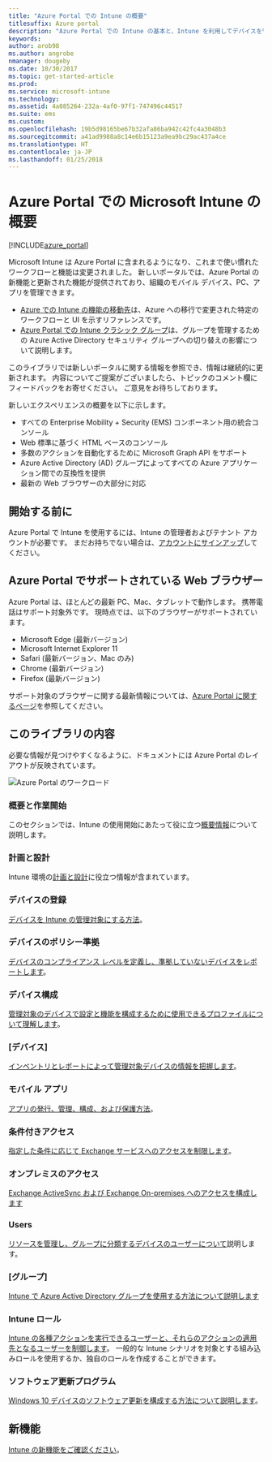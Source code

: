 ```yaml
---
title: "Azure Portal での Intune の概要"
titlesuffix: Azure portal
description: "Azure Portal での Intune の基本と、Intune を利用してデバイスを管理する方法について説明します。\""
keywords: 
author: arob98
ms.author: angrobe
nmanager: dougeby
ms.date: 10/30/2017
ms.topic: get-started-article
ms.prod: 
ms.service: microsoft-intune
ms.technology: 
ms.assetid: 4a085264-232a-4af0-97f1-747496c44517
ms.suite: ems
ms.custom: 
ms.openlocfilehash: 19b5d98165be67b32afa86ba942c42fc4a3048b3
ms.sourcegitcommit: a41ad9988a8c14e6b15123a9ea9bc29ac437a4ce
ms.translationtype: HT
ms.contentlocale: ja-JP
ms.lasthandoff: 01/25/2018
---
```

# <a name="introduction-to-microsoft-intune-in-the-azure-portal"></a>Azure Portal での Microsoft Intune の概要


[!INCLUDE[azure_portal](./includes/azure_portal.md)]

Microsoft Intune は Azure Portal に含まれるようになり、これまで使い慣れたワークフローと機能は変更されました。
新しいポータルでは、Azure Portal の新機能と更新された機能が提供されており、組織のモバイル デバイス、PC、アプリを管理できます。

* [Azure での Intune の機能の移動先](ui-changes.md)は、Azure への移行で変更された特定のワークフローと UI を示すリファレンスです。
* [Azure Portal での Intune クラシック グループ](groups-get-started.md)は、グループを管理するための Azure Active Directory セキュリティ グループへの切り替えの影響について説明します。




このライブラリでは新しいポータルに関する情報を参照でき、情報は継続的に更新されます。 内容についてご提案がございましたら、トピックのコメント欄にフィードバックをお寄せください。 ご意見をお待ちしております。

新しいエクスペリエンスの概要を以下に示します。

- すべての Enterprise Mobility + Security (EMS) コンポーネント用の統合コンソール
- Web 標準に基づく HTML ベースのコンソール
- 多数のアクションを自動化するために Microsoft Graph API をサポート
- Azure Active Directory (AD) グループによってすべての Azure アプリケーション間での互換性を提供
- 最新の Web ブラウザーの大部分に対応

## <a name="before-you-start"></a>開始する前に

Azure Portal で Intune を使用するには、Intune の管理者およびテナント アカウントが必要です。 まだお持ちでない場合は、[アカウントにサインアップ](https://portal.office.com/Signup/Signup.aspx?OfferId=40BE278A-DFD1-470a-9EF7-9F2596EA7FF9&dl=INTUNE_A&ali=1#0%20)してください。

## <a name="supported-web-browsers-for-the-azure-portal"></a>Azure Portal でサポートされている Web ブラウザー

Azure Portal は、ほとんどの最新 PC、Mac、タブレットで動作します。 携帯電話はサポート対象外です。
現時点では、以下のブラウザーがサポートされています。

- Microsoft Edge (最新バージョン)
- Microsoft Internet Explorer 11
- Safari (最新バージョン、Mac のみ)
- Chrome (最新バージョン)
- Firefox (最新バージョン)

サポート対象のブラウザーに関する最新情報については、[Azure Portal に関するページ](https://docs.microsoft.com/azure/azure-preview-portal-supported-browsers-devices)を参照してください。

## <a name="whats-in-this-library"></a>このライブラリの内容

必要な情報が見つけやすくなるように、ドキュメントには Azure Portal のレイアウトが反映されています。

![Azure Portal のワークロード](./media/azure-portal-workloads.png)

### <a name="introduction-and-get-started"></a>概要と作業開始
このセクションでは、Intune の使用開始にあたって役に立つ[概要情報](introduction-intune.md)について説明します。
### <a name="plan-and-design"></a>計画と設計
Intune 環境の[計画と設計](/intune-classic/plan-design/introduction)に役立つ情報が含まれています。
### <a name="device-enrollment"></a>デバイスの登録
[デバイスを Intune の管理対象にする方法](device-enrollment.md)。
### <a name="device-compliance"></a>デバイスのポリシー準拠
[デバイスのコンプライアンス レベルを定義し、準拠していないデバイスをレポートします](device-compliance.md)。
### <a name="device-configuration"></a>デバイス構成
[管理対象のデバイスで設定と機能を構成するために使用できるプロファイルについて理解します](device-profiles.md)。
### <a name="devices"></a>[デバイス]
[インベントリとレポートによって管理対象デバイスの情報を把握します](device-management.md)。
### <a name="mobile-apps"></a>モバイル アプリ
[アプリの発行、管理、構成、および保護方法](app-management.md)。
### <a name="conditional-access"></a>条件付きアクセス
[指定した条件に応じて Exchange サービスへのアクセスを制限します](conditional-access.md)。
### <a name="on-premises-access"></a>オンプレミスのアクセス
[Exchange ActiveSync および Exchange On-premises へのアクセスを構成します](/intune-classic/deploy-use/mobile-device-management-with-exchange-activesync-and-microsoft-intune)
### <a name="users"></a>Users
[リソースを管理し、グループに分類するデバイスのユーザーについて](users-add.md)説明します。
### <a name="groups"></a>[グループ]
[Intune で Azure Active Directory グループを使用する方法について説明します](groups-get-started.md)
### <a name="intune-roles"></a>Intune ロール
[Intune の各種アクションを実行できるユーザーと、それらのアクションの適用先となるユーザーを制御します](role-based-access-control.md)。 一般的な Intune シナリオを対象とする組み込みロールを使用するか、独自のロールを作成することができます。
### <a name="software-updates"></a>ソフトウェア更新プログラム
[Windows 10 デバイスのソフトウェア更新を構成する方法について説明します](windows-update-for-business-configure.md)。



## <a name="whats-new"></a>新機能

[Intune の新機能をご確認ください](whats-new.md)。
